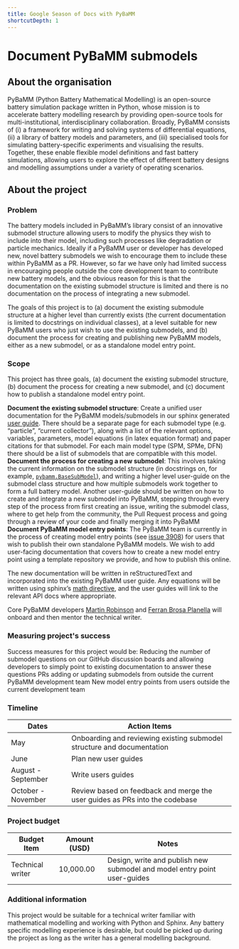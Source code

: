 ```yaml
---
title: Google Season of Docs with PyBaMM
shortcutDepth: 1
---
```


<!-- Note: the names of individual pages in folders should be marked with an
underscore, i.e., _index.md to treat them as branched pages. -->

# Document PyBaMM submodels

## About the organisation

PyBaMM (Python Battery Mathematical Modelling) is an open-source battery simulation package written in Python, whose mission is to accelerate battery modelling research by providing open-source tools for multi-institutional, interdisciplinary collaboration. Broadly, PyBaMM consists of (i) a framework for writing and solving systems of differential equations, (ii) a library of battery models and parameters, and (iii) specialised tools for simulating battery-specific experiments and visualising the results. Together, these enable flexible model definitions and fast battery simulations, allowing users to explore the effect of different battery designs and modelling assumptions under a variety of operating scenarios.

## About the project

### Problem

The battery models included in PyBaMM’s library consist of an innovative submodel structure allowing users to modify the physics they wish to include into their model, including such processes like degradation or particle mechanics. Ideally if a PyBaMM user or developer has developed new, novel battery submodels we wish to encourage them to include these within PyBaMM as a PR. However, so far we have only had limited success in encouraging people outside the core development team to contribute new battery models, and the obvious reason for this is that the documentation on the existing submodel structure is limited and there is no documentation on the process of integrating a new submodel.

The goals of this project is to (a) document the existing submodule structure at a higher level than currently exists (the current documentation is limited to docstrings on individual classes), at a level suitable for new PyBaMM users who just wish to use the existing submodels, and (b) document the process for creating and publishing new PyBaMM models, either as a new submodel, or as a standalone model entry point.

### Scope

This project has three goals, (a) document the existing submodel structure, (b) document the process for creating a new submodel, and (c) document how to publish a standalone model entry point.

**Document the existing submodel structure**: Create a unified user documentation for the PyBaMM models/submodels in our sphinx generated [user guide](https://docs.pybamm.org/en/stable/source/user_guide/index.html). There should be a separate page for each submodel type (e.g. “particle”, “current collector”), along with a list of the relevant options, variables, parameters, model equations (in latex equation format) and paper citations for that submodel. For each main model type (SPM, SPMe, DFN) there should be a list of submodels that are compatible with this model.
**Document the process for creating a new submodel**: This involves taking the current information on the submodel structure (in docstrings on, for example, [`pybamm.BaseSubModel`](https://docs.pybamm.org/en/stable/source/api/models/submodels/base_submodel.html)), and writing a higher level user-guide on the submodel class structure and how multiple submodels work together to form a full battery model. Another user-guide should be written on how to create and integrate a new submodel into PyBaMM, stepping through every step of the process from first creating an issue, writing the submodel class, where to get help from the community, the Pull Request process and going through a review of your code and finally merging it into PyBaMM
**Document PyBaMM model entry points**: The PyBaMM team is currently in the process of creating model entry points (see [issue 3908](https://github.com/pybamm-team/PyBaMM/issues/3908)) for users that wish to publish their own standalone PyBaMM models. We wish to add user-facing documentation that covers how to create a new model entry point using a template repository we provide, and how to publish this online.

The new documentation will be written in reStructuredText and incorporated into the existing PyBaMM user guide. Any equations will be written using sphinx’s [math directive](https://sphinx-rtd-trial.readthedocs.io/en/latest/ext/math.html), and the user guides will link to the relevant API docs where appropriate.

Core PyBaMM developers [Martin Robinson](https://github.com/martinjrobins) and [Ferran Brosa Planella](https://github.com/brosaplanella) will onboard and then mentor the technical writer.

### Measuring project's success

Success measures for this project would be:
Reducing the number of submodel questions on our GitHub discussion boards and allowing developers to simply point to existing documentation to answer these questions
PRs adding or updating submodels from outside the current PyBaMM development team
New model entry points from users outside the current development team

### Timeline


| Dates              | Action Items                                                                |
|--------------------|-----------------------------------------------------------------------------|
| May                | Onboarding and reviewing existing submodel structure and documentation      |
| June               | Plan new user guides                                                        |
| August - September | Write users guides                                                          |
| October - November | Review based on feedback and merge the user guides as PRs into the codebase |



### Project budget


| Budget Item      | Amount (USD)    | Notes                                                                    |
|------------------|-----------|--------------------------------------------------------------------------|
| Technical writer | 10,000.00 | Design, write and publish new submodel and model entry point user-guides |


### Additional information
This project would be suitable for a technical writer familiar with mathematical modelling and working with Python and Sphinx. Any battery specific modelling experience is desirable, but could be picked up during the project as long as the writer has a general modelling background.

